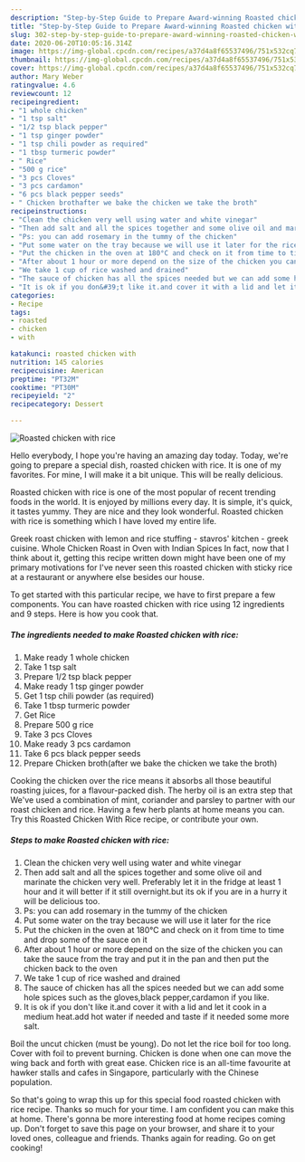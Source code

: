 ```yaml
---
description: "Step-by-Step Guide to Prepare Award-winning Roasted chicken with rice"
title: "Step-by-Step Guide to Prepare Award-winning Roasted chicken with rice"
slug: 302-step-by-step-guide-to-prepare-award-winning-roasted-chicken-with-rice
date: 2020-06-20T10:05:16.314Z
image: https://img-global.cpcdn.com/recipes/a37d4a8f65537496/751x532cq70/roasted-chicken-with-rice-recipe-main-photo.jpg
thumbnail: https://img-global.cpcdn.com/recipes/a37d4a8f65537496/751x532cq70/roasted-chicken-with-rice-recipe-main-photo.jpg
cover: https://img-global.cpcdn.com/recipes/a37d4a8f65537496/751x532cq70/roasted-chicken-with-rice-recipe-main-photo.jpg
author: Mary Weber
ratingvalue: 4.6
reviewcount: 12
recipeingredient:
- "1 whole chicken"
- "1 tsp salt"
- "1/2 tsp black pepper"
- "1 tsp ginger powder"
- "1 tsp chili powder as required"
- "1 tbsp turmeric powder"
- " Rice"
- "500 g rice"
- "3 pcs Cloves"
- "3 pcs cardamon"
- "6 pcs black pepper seeds"
- " Chicken brothafter we bake the chicken we take the broth"
recipeinstructions:
- "Clean the chicken very well using water and white vinegar"
- "Then add salt and all the spices together and some olive oil and marinate the chicken very well. Preferably let it in the fridge at least 1 hour and it will better if it still overnight.but its ok if you are in a hurry it will be delicious too."
- "Ps: you can add rosemary in the tummy of the chicken"
- "Put some water on the tray because we will use it later for the rice"
- "Put the chicken in the oven at 180°C and check on it from time to time and drop some of the sauce on it"
- "After about 1 hour or more depend on the size of the chicken you can take the sauce from the tray and put it in the pan and then put the chicken back to the oven"
- "We take 1 cup of rice washed and drained"
- "The sauce of chicken has all the spices needed but we can add some hole spices such as the gloves,black pepper,cardamon if you like."
- "It is ok if you don&#39;t like it.and cover it with a lid and let it cook in a medium heat.add hot water if needed and taste if it needed some more salt."
categories:
- Recipe
tags:
- roasted
- chicken
- with

katakunci: roasted chicken with 
nutrition: 145 calories
recipecuisine: American
preptime: "PT32M"
cooktime: "PT30M"
recipeyield: "2"
recipecategory: Dessert

---
```



![Roasted chicken with rice](https://img-global.cpcdn.com/recipes/a37d4a8f65537496/751x532cq70/roasted-chicken-with-rice-recipe-main-photo.jpg)

Hello everybody, I hope you're having an amazing day today. Today, we're going to prepare a special dish, roasted chicken with rice. It is one of my favorites. For mine, I will make it a bit unique. This will be really delicious.

Roasted chicken with rice is one of the most popular of recent trending foods in the world. It is enjoyed by millions every day. It is simple, it's quick, it tastes yummy. They are nice and they look wonderful. Roasted chicken with rice is something which I have loved my entire life.

Greek roast chicken with lemon and rice stuffing - stavros&#39; kitchen - greek cuisine. Whole Chicken Roast in Oven with Indian Spices In fact, now that I think about it, getting this recipe written down might have been one of my primary motivations for I&#39;ve never seen this roasted chicken with sticky rice at a restaurant or anywhere else besides our house.


To get started with this particular recipe, we have to first prepare a few components. You can have roasted chicken with rice using 12 ingredients and 9 steps. Here is how you cook that.

<!--inarticleads1-->

##### The ingredients needed to make Roasted chicken with rice:

1. Make ready 1 whole chicken
1. Take 1 tsp salt
1. Prepare 1/2 tsp black pepper
1. Make ready 1 tsp ginger powder
1. Get 1 tsp chili powder (as required)
1. Take 1 tbsp turmeric powder
1. Get  Rice
1. Prepare 500 g rice
1. Take 3 pcs Cloves
1. Make ready 3 pcs cardamon
1. Take 6 pcs black pepper seeds
1. Prepare  Chicken broth(after we bake the chicken we take the broth)


Cooking the chicken over the rice means it absorbs all those beautiful roasting juices, for a flavour-packed dish. The herby oil is an extra step that We&#39;ve used a combination of mint, coriander and parsley to partner with our roast chicken and rice. Having a few herb plants at home means you can. Try this Roasted Chicken With Rice recipe, or contribute your own. 

<!--inarticleads2-->

##### Steps to make Roasted chicken with rice:

1. Clean the chicken very well using water and white vinegar
1. Then add salt and all the spices together and some olive oil and marinate the chicken very well. Preferably let it in the fridge at least 1 hour and it will better if it still overnight.but its ok if you are in a hurry it will be delicious too.
1. Ps: you can add rosemary in the tummy of the chicken
1. Put some water on the tray because we will use it later for the rice
1. Put the chicken in the oven at 180°C and check on it from time to time and drop some of the sauce on it
1. After about 1 hour or more depend on the size of the chicken you can take the sauce from the tray and put it in the pan and then put the chicken back to the oven
1. We take 1 cup of rice washed and drained
1. The sauce of chicken has all the spices needed but we can add some hole spices such as the gloves,black pepper,cardamon if you like.
1. It is ok if you don&#39;t like it.and cover it with a lid and let it cook in a medium heat.add hot water if needed and taste if it needed some more salt.


Boil the uncut chicken (must be young). Do not let the rice boil for too long. Cover with foil to prevent burning. Chicken is done when one can move the wing back and forth with great ease. Chicken rice is an all-time favourite at hawker stalls and cafes in Singapore, particularly with the Chinese population. 

So that's going to wrap this up for this special food roasted chicken with rice recipe. Thanks so much for your time. I am confident you can make this at home. There's gonna be more interesting food at home recipes coming up. Don't forget to save this page on your browser, and share it to your loved ones, colleague and friends. Thanks again for reading. Go on get cooking!
